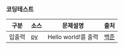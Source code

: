 ### 코딩테스트
| 구분 | 소스 | 문제설명 | 출처 |
| -- | -- | -- | -- |
| 입출력 | [py](./docs/codingtests/2557.py) | Hello world!를 출력 | [백준](https://www.acmicpc.net/problem/2557)|



